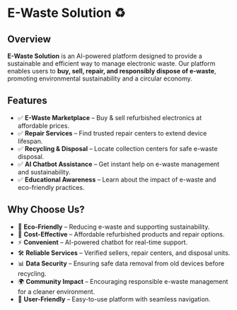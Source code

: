 # **E-Waste Solution** ♻️  

## **Overview**  
**E-Waste Solution** is an AI-powered platform designed to provide a sustainable and efficient way to manage electronic waste. Our platform enables users to **buy, sell, repair, and responsibly dispose of e-waste**, promoting environmental sustainability and a circular economy.  

## **Features**  
- ✅ **E-Waste Marketplace** – Buy & sell refurbished electronics at affordable prices.  
- ✅ **Repair Services** – Find trusted repair centers to extend device lifespan.  
- ✅ **Recycling & Disposal** – Locate collection centers for safe e-waste disposal.  
- ✅ **AI Chatbot Assistance** – Get instant help on e-waste management and sustainability.  
- ✅ **Educational Awareness** – Learn about the impact of e-waste and eco-friendly practices.  

## **Why Choose Us?**  
- 🌱 **Eco-Friendly** – Reducing e-waste and supporting sustainability.  
- 🔄 **Cost-Effective** – Affordable refurbished products and repair options.  
- ⚡ **Convenient** – AI-powered chatbot for real-time support.  
- 🛠 **Reliable Services** – Verified sellers, repair centers, and disposal units.  
- 📊 **Data Security** – Ensuring safe data removal from old devices before recycling.  
- 🌍 **Community Impact** – Encouraging responsible e-waste management for a cleaner environment.  
- 🚀 **User-Friendly** – Easy-to-use platform with seamless navigation.  
